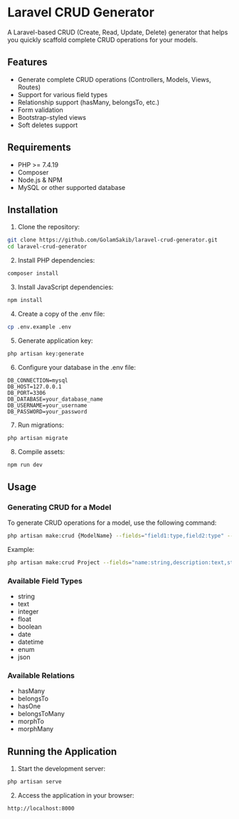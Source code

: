 # Laravel CRUD Generator

A Laravel-based CRUD (Create, Read, Update, Delete) generator that helps you quickly scaffold complete CRUD operations for your models.

## Features

- Generate complete CRUD operations (Controllers, Models, Views, Routes)
- Support for various field types
- Relationship support (hasMany, belongsTo, etc.)
- Form validation
- Bootstrap-styled views
- Soft deletes support

## Requirements

- PHP >= 7.4.19
- Composer
- Node.js & NPM
- MySQL or other supported database

## Installation

1. Clone the repository:
```bash
git clone https://github.com/GolamSakib/laravel-crud-generator.git
cd laravel-crud-generator
```

2. Install PHP dependencies:
```bash
composer install
```

3. Install JavaScript dependencies:
```bash
npm install
```

4. Create a copy of the .env file:
```bash
cp .env.example .env
```

5. Generate application key:
```bash
php artisan key:generate
```

6. Configure your database in the .env file:
```env
DB_CONNECTION=mysql
DB_HOST=127.0.0.1
DB_PORT=3306
DB_DATABASE=your_database_name
DB_USERNAME=your_username
DB_PASSWORD=your_password
```

7. Run migrations:
```bash
php artisan migrate
```

8. Compile assets:
```bash
npm run dev
```

## Usage

### Generating CRUD for a Model

To generate CRUD operations for a model, use the following command:

```bash
php artisan make:crud {ModelName} --fields="field1:type,field2:type" --relations="relationName:relationType"
```

Example:
```bash
php artisan make:crud Project --fields="name:string,description:text,status:enum(open,closed)" --relations="tasks:hasMany"
```

### Available Field Types

- string
- text
- integer
- float
- boolean
- date
- datetime
- enum
- json

### Available Relations

- hasMany
- belongsTo
- hasOne
- belongsToMany
- morphTo
- morphMany

## Running the Application

1. Start the development server:
```bash
php artisan serve
```

2. Access the application in your browser:
```
http://localhost:8000
```




